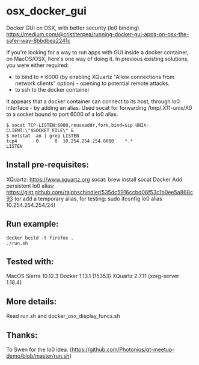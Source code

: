 # osx_docker_gui
Docker GUI on OSX, with better security (lo0 binding)
https://medium.com/@cristiterpea/running-docker-gui-apps-on-osx-the-safer-way-8bbdbea2241c

If you're looking for a way to run apps with GUI inside a docker container, on MacOS/OSX, here's one way of doing it.
In previous existing solutions, you were either required:
 - to bind to *:6000 (by enabling XQuartz "Allow connections from network clients" option) - opening to potential remote attacks.
 - to ssh to the docker container

It appears that a docker container can connect to its host, through lo0 interface - by adding an alias.
Used socat for forwarding /tmp/.X11-unix/X0 to a socket bound to port 6000 of a lo0 alias.
```
$ socat TCP-LISTEN:6000,reuseaddr,fork,bind=$ip UNIX-CLIENT:\"$SOCKET_FILE\" &
$ netstat -an | grep LISTEN
tcp4       0      0  10.254.254.254.6000    *.*                    LISTEN
```

## Install pre-requisites:
XQuartz: https://www.xquartz.org
socat: brew install socat
Docker
Add persistent lo0 alias: https://gist.github.com/ralphschindler/535dc5916ccbd06f53c1b0ee5a868c93 (or add a temporary alias, for testing: sudo ifconfig lo0 alias 10.254.254.254/24)

## Run example:
```
docker build -t firefox .
./run.sh
```

## Tested with:
MacOS Sierra 10.12.3
Docker 1.13.1 (15353)
XQuartz 2.7.11 (xorg-server 1.18.4)

## More details:
Read run.sh and docker_osx_display_funcs.sh

## Thanks:
To Swen for the lo0 idea. (https://github.com/Photonios/qt-meetup-demo/blob/master/run.sh)
